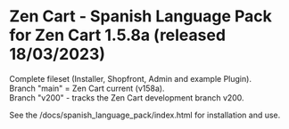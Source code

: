 # Zen Cart - Spanish Language Pack for Zen Cart 1.5.8a (released 18/03/2023)

Complete fileset (Installer, Shopfront, Admin and example Plugin).  
Branch "main" = Zen Cart current (v158a).  
Branch "v200" - tracks the Zen Cart development branch v200.

See the /docs/spanish_language_pack/index.html for installation and use.
